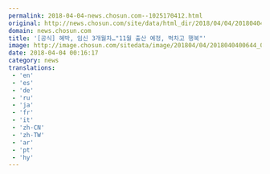 ```yaml
---
permalink: 2018-04-04-news.chosun.com--1025170412.html
original: http://news.chosun.com/site/data/html_dir/2018/04/04/2018040400664.html
domain: news.chosun.com
title: '[공식] 혜박, 임신 3개월차…"11월 출산 예정, 벅차고 행복"'
image: http://image.chosun.com/sitedata/image/201804/04/2018040400644_0.jpg
date: 2018-04-04 00:16:17
category: news
translations: 
 - 'en'
 - 'es'
 - 'de'
 - 'ru'
 - 'ja'
 - 'fr'
 - 'it'
 - 'zh-CN'
 - 'zh-TW'
 - 'ar'
 - 'pt'
 - 'hy'
---
```


